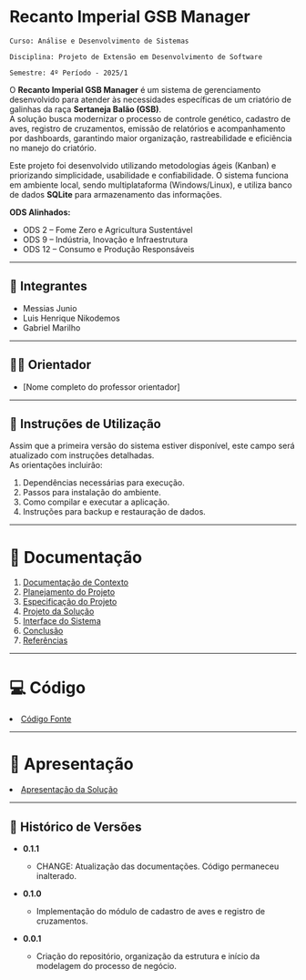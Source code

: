 # Recanto Imperial GSB Manager

`Curso: Análise e Desenvolvimento de Sistemas`  

`Disciplina: Projeto de Extensão em Desenvolvimento de Software`  

`Semestre: 4º Período - 2025/1`  

O **Recanto Imperial GSB Manager** é um sistema de gerenciamento desenvolvido para atender às necessidades específicas de um criatório de galinhas da raça **Sertaneja Balão (GSB)**.  
A solução busca modernizar o processo de controle genético, cadastro de aves, registro de cruzamentos, emissão de relatórios e acompanhamento por dashboards, garantindo maior organização, rastreabilidade e eficiência no manejo do criatório.  

Este projeto foi desenvolvido utilizando metodologias ágeis (Kanban) e priorizando simplicidade, usabilidade e confiabilidade. O sistema funciona em ambiente local, sendo multiplataforma (Windows/Linux), e utiliza banco de dados **SQLite** para armazenamento das informações.  

**ODS Alinhados:**  
- ODS 2 – Fome Zero e Agricultura Sustentável  
- ODS 9 – Indústria, Inovação e Infraestrutura  
- ODS 12 – Consumo e Produção Responsáveis  

---

## 👥 Integrantes

* Messias Junio  
* Luis Henrique Nikodemos  
* Gabriel Marilho  

---

## 👨‍🏫 Orientador

* [Nome completo do professor orientador]  

---

## 📌 Instruções de Utilização

Assim que a primeira versão do sistema estiver disponível, este campo será atualizado com instruções detalhadas.  
As orientações incluirão:  

1. Dependências necessárias para execução.  
2. Passos para instalação do ambiente.  
3. Como compilar e executar a aplicação.  
4. Instruções para backup e restauração de dados.  

---

# 📂 Documentação

<ol>
<li><a href="docs/1-Contexto.md"> Documentação de Contexto</a></li>
<li><a href="docs/2-Planejamento-Projeto.md"> Planejamento do Projeto</a></li>
<li><a href="docs/3-Especificação.md"> Especificação do Projeto</a></li>
<li><a href="docs/4-Projeto-Solucao.md"> Projeto da Solução</a></li>
<li><a href="docs/5-Interface-Sistema.md"> Interface do Sistema</a></li>
<li><a href="docs/6-Conclusão.md"> Conclusão</a></li>
<li><a href="docs/7-Referências.md"> Referências</a></li>
</ol>

---

# 💻 Código

<li><a href="src/README.md"> Código Fonte</a></li>

---

# 🎤 Apresentação

<li><a href="presentation/README.md"> Apresentação da Solução</a></li>

---

## 📌 Histórico de Versões

* **0.1.1**  
    * CHANGE: Atualização das documentações. Código permaneceu inalterado.  

* **0.1.0**  
    * Implementação do módulo de cadastro de aves e registro de cruzamentos.  

* **0.0.1**  
    * Criação do repositório, organização da estrutura e início da modelagem do processo de negócio.  
